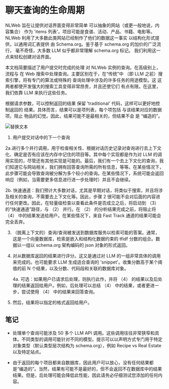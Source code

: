 # 聊天查询的生命周期


NLWeb 旨在让提供对话界面变得非常简单
可以抽象的网站（或更一般地说，内容集合）
作为 'items 列表'。项目可能是食谱、活动、产品、书籍、电影等。
NLWeb 利用了大多数此类网站已经制作了他们的数据这一事实
以结构化形式提供，以通用词汇表提供
由 Schema.org。鉴于基于 schema.org 的加价的广泛流行，
毫不奇怪，大多数 LLM 似乎都非常理解 schema.org 标记。
我们利用这一点来轻松创建对话界面。

本文档简要描述了用户提交时完成的处理
对 NLWeb 实例的查询。在高级别上，流程与
在 Web 搜索中处理查询。主要区别在于，在“传统”中
（即 LLM 之前）搜索引擎，将有专门的算法或特殊的
查询处理中涉及的许多任务的用途模型。这
这两者都使开发强大的搜索工具变得非常昂贵，并且还使它们
有点有限。在这里，我们依靠 LLM 来执行这些任务。

根据请求参数，可以控制返回的结果
保留 'traditional' 代码，这样可以更好地控制返回的
结果。具体而言，结果可以是项列表，每个项包括
与该结果对应的数据项，阻止
物品的幻觉。因此，结果可能不是最相关的，但结果不会
是 “编造的”。

![替换文本](../images/LifeofaChatQuery.png)

1. 用户提交对话中的下一个查询

2a.进行多个并行调用，用于检查相关性、根据对话历史记录对查询进行去上下文化、确定是否有应该在内存中记住的项目等。其中每个实现都是作为对 LLM 的调用实现的，尽管还有其他实现是可能的。最后，我们有一个去上下文化的查询，我们知道它与网站相关，我们拥有回答查询所需的所有信息，等等。在某些情况下，此步骤可能会导致查询被分解为多个较小的查询。在某些情况下，系统可能会返回响应（例如，当需要更多信息进行进一步处理时）并且不会继续。 

2b. 快速通道：我们预计大多数对话，尤其是早期对话，将类似于搜索，并且将涉及相关的查询，不需要去上下文化等。因此，步骤 2 很可能不会对后面的内容进行任何更改。因此，在轻量级检查以查看此条件是否成立之后，将启动到 （3） 的“快速通道”路径，与 （2） 并行。在 （2） 的分析结果完成之前，将阻止将 （4） 中的结果发送给用户。在某些情况下，来自 Fast Track 通道的结果可能会完全丢弃。 

3. （脱离上下文的）查询/查询被发送到数据库服务以检索可能的答案。通常，这是一个向量数据库，检索是嵌入和结构化数据约束的 tfidf 分数的组合。数据以一组以 schema.org 架构编码的 json 对象的形式返回。 

4. 对从数据库返回的结果进行评分。这又是通过对 LLM 的一组非常具体的调用来完成的。也可能要求 LLM 生成适合查询的 'snippet'。收集分数高于某个阈值的前 N 个结果，以及分数、代码段和关联的数据库对象。 
    
    4a. 可选：如果用户已请求后处理，则执行此作，并将 （4） 的结果以及后处理的结果返回给用户。例如，后处理可以总结 （4） 中的结果，或者更进一步，尝试使用 （4） 中的结果来回答查询。

5. 然后，结果将以指定的格式返回给用户。

## 笔记

- 处理单个查询可能涉及 50 多个 LLM API 调用。这些调用往往非常狭窄和具体。不同类型的调用可能针对不同的模型。提示可以以声明方式专门用于特定对象类型（默认类型层次结构为 schema.org），例如 Recipe vs Real Estate 以及特定站点。

- 由于返回的每个项目都来自数据库，因此用户可以放心，没有任何结果都是“编造的”。当然，结果有可能不是最好的，但不会返回不在数据库中的结果结果。但是，后处理可能会降低此性能，因此请务必仔细测试您添加的任何内容。
